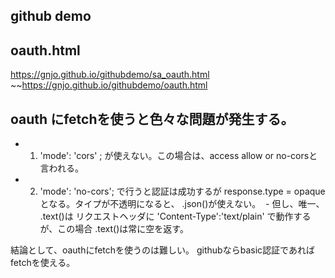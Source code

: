 ## github demo
## oauth.html
https://gnjo.github.io/githubdemo/sa_oauth.html
~~https://gnjo.github.io/githubdemo/oauth.html

## oauth にfetchを使うと色々な問題が発生する。
 - 1. 'mode': 'cors' ; が使えない。この場合は、access allow or no-corsと言われる。
 - 2. 'mode': 'no-cors'; で行うと認証は成功するが response.type = opaque となる。タイプが不透明になると、 .json()が使えない。
  - 但し、唯一、 .text()は リクエストヘッダに 'Content-Type':'text/plain' で動作するが、この場合 .text()は常に空を返す。
 
結論として、oauthにfetchを使うのは難しい。 githubならbasic認証であれば fetchを使える。
